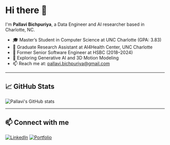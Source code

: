 # Hi there 👋

I'm **Pallavi Bichpuriya**, a Data Engineer and AI researcher based in Charlotte, NC.

* 🎓 Master’s Student in Computer Science at UNC Charlotte (GPA: 3.83)
* 🧪 Graduate Research Assistant at AI4Health Center, UNC Charlotte
* 💼 Former Senior Software Engineer at HSBC (2018–2024)
* 🔭 Exploring Generative AI and 3D Motion Modeling
* 📫 Reach me at: [pallavi.bichpuriya@gmail.com](mailto:pallavi.bichpuriya@gmail.com)

---

## 📈 GitHub Stats

![Pallavi's GitHub stats](https://github-readme-stats.vercel.app/api?username=pals6\&show_icons=true\&theme=default\&count_private=true)

---

## 📫 Connect with me

[![LinkedIn](https://img.shields.io/badge/LinkedIn-blue?logo=linkedin\&logoColor=white)](https://linkedin.com/in/pallavi-bichpuriya)
[![Portfolio](https://img.shields.io/badge/Portfolio-blue?logo=github\&logoColor=white)](https://pals6.github.io)
